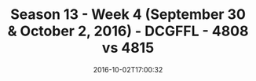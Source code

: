 ---
title: Season 13 - Week 4 (September 30 & October 2, 2016) - DCGFFL - 4808 vs 4815
teams_score:
- team: 4808
  score:
- team: 4815
  score: 19
mvp: J. Walker (Ash); S. Steinhardt (Fuchsia)
game-ball: S. Cromwell (Ash); M. Ta-a (Fuchsia)
sportsperson: ''
season: 13
week: 4
date: '2016-10-02T17:00:32'
pageid: season-13-week-4-september-30-october-2-2016-4808-vs-4815
---